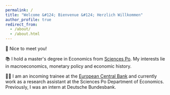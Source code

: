 ```yaml
---
permalink: /
title: "Welcome &#124; Bienvenue &#124; Herzlich Willkommen"
author_profile: true
redirect_from: 
  - /about/
  - /about.html
---
```


👋 Nice to meet you! 

📚 I hold a master's degree in Economics from [Sciences Po](https://www.sciencespo.fr/ecole-recherche/en/academics/masters/master-economics/). My interests lie in macroeconomics, monetary policy and economic history.

👨‍💻 I am an incoming trainee at the [European Central Bank](https://www.ecb.europa.eu/home/html/index.en.html) and currently work as a research assistant at the Sciences Po Department of Economics. Previously, I was an intern at Deutsche Bundesbank.

